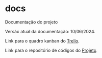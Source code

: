 # docs
Documentação do projeto

Versão atual da documentação:
10/06/2024.

Link para o quadro kanban do [Trello](https://trello.com/b/x4bFTuRM/miparalegal).

Link para o repositório de códigos do [Projeto](https://github.com/facs-engenharia-software/projeto).

